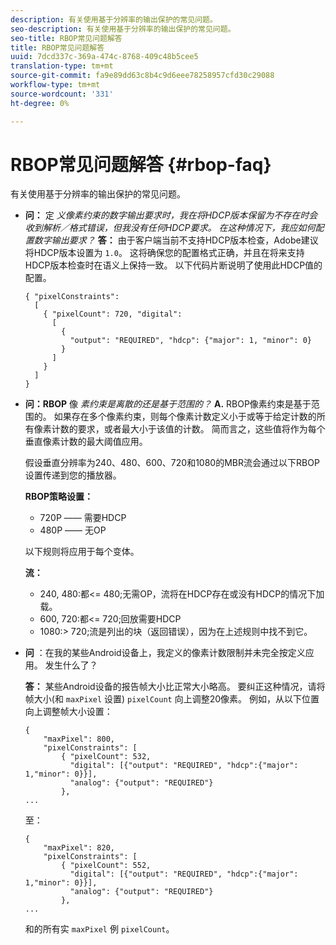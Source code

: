 ```yaml
---
description: 有关使用基于分辨率的输出保护的常见问题。
seo-description: 有关使用基于分辨率的输出保护的常见问题。
seo-title: RBOP常见问题解答
title: RBOP常见问题解答
uuid: 7dcd337c-369a-474c-8768-409c48b5cee5
translation-type: tm+mt
source-git-commit: fa9e89dd63c8b4c9d6eee78258957cfd30c29088
workflow-type: tm+mt
source-wordcount: '331'
ht-degree: 0%

---
```



# RBOP常见问题解答 {#rbop-faq}

有关使用基于分辨率的输出保护的常见问题。

* **问：** 定 *义像素约束的数字输出要求时，我在将HDCP版本保留为不存在时会收到解析／格式错误，但我没有任何HDCP要求。 在这种情况下，我应如何配置数字输出要求？* **答：** 由于客户端当前不支持HDCP版本检查，Adobe建议将HDCP版本设置为 `1.0`。 这将确保您的配置格式正确，并且在将来支持HDCP版本检查时在语义上保持一致。 以下代码片断说明了使用此HDCP值的配置。

   ```
   { "pixelConstraints":  
     [  
       { "pixelCount": 720, "digital":  
         [  
           {  
             "output": "REQUIRED", "hdcp": {"major": 1, "minor": 0}  
           }  
         ]  
       }  
     ]  
   }
   ```

* **问：RBOP** 像 *素约束是离散的还是基于范围的？* **A.** RBOP像素约束是基于范围的。 如果存在多个像素约束，则每个像素计数定义小于或等于给定计数的所有像素计数的要求，或者最大小于该值的计数。 简而言之，这些值将作为每个垂直像素计数的最大阈值应用。

   假设垂直分辨率为240、480、600、720和1080的MBR流会通过以下RBOP设置传递到您的播放器。

   **RBOP策略设置：**

   * 720P —— 需要HDCP
   * 480P —— 无OP

   以下规则将应用于每个变体。

   **流：**

   * 240, 480:都&lt;= 480;无需OP，流将在HDCP存在或没有HDCP的情况下加载。
   * 600, 720:都&lt;= 720;回放需要HDCP
   * 1080:> 720;流是列出的块（返回错误），因为在上述规则中找不到它。


* **问** ：在我的某些Android设备上，我定义的像素计数限制并未完全按定义应用。 发生什么了？

   **答：** 某些Android设备的报告帧大小比正常大小略高。 要纠正这种情况，请将帧大小(和 `maxPixel` 设置) `pixelCount` 向上调整20像素。 例如，从以下位置向上调整帧大小设置：

   ```
   { 
       "maxPixel": 800, 
       "pixelConstraints": [ 
           { "pixelCount": 532, 
             "digital": [{"output": "REQUIRED", "hdcp":{"major": 1,"minor": 0}}], 
             "analog": {"output": "REQUIRED"} 
           }, 
   ... 
   ```

   至：

   ```
   { 
       "maxPixel": 820, 
       "pixelConstraints": [ 
           { "pixelCount": 552, 
             "digital": [{"output": "REQUIRED", "hdcp":{"major": 1,"minor": 0}}], 
             "analog": {"output": "REQUIRED"} 
           }, 
   ... 
   ```

   和的所有实 `maxPixel` 例 `pixelCount`。


